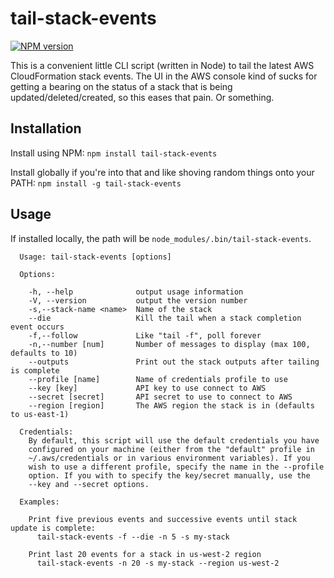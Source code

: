 # tail-stack-events

[![NPM version](https://img.shields.io/npm/v/tail-stack-events.svg)](https://www.npmjs.com/package/tail-stack-events)

This is a convenient little CLI script (written in Node) to tail
the latest AWS CloudFormation stack events. The UI in the AWS
console kind of sucks for getting a bearing on the status of
a stack that is being updated/deleted/created, so this eases
that pain. Or something.

## Installation
Install using NPM: `npm install tail-stack-events`

Install globally if you're into that and like shoving random things
onto your PATH: `npm install -g tail-stack-events`

## Usage
If installed locally, the path will be `node_modules/.bin/tail-stack-events`.

```
  Usage: tail-stack-events [options]

  Options:

    -h, --help              output usage information
    -V, --version           output the version number
    -s,--stack-name <name>  Name of the stack
    --die                   Kill the tail when a stack completion event occurs
    -f,--follow             Like "tail -f", poll forever
    -n,--number [num]       Number of messages to display (max 100, defaults to 10)
    --outputs               Print out the stack outputs after tailing is complete
    --profile [name]        Name of credentials profile to use
    --key [key]             API key to use connect to AWS
    --secret [secret]       API secret to use to connect to AWS
    --region [region]       The AWS region the stack is in (defaults to us-east-1)

  Credentials:
    By default, this script will use the default credentials you have
    configured on your machine (either from the "default" profile in
    ~/.aws/credentials or in various environment variables). If you
    wish to use a different profile, specify the name in the --profile
    option. If you with to specify the key/secret manually, use the
    --key and --secret options.

  Examples:

    Print five previous events and successive events until stack update is complete:
      tail-stack-events -f --die -n 5 -s my-stack
    
    Print last 20 events for a stack in us-west-2 region
      tail-stack-events -n 20 -s my-stack --region us-west-2
```

